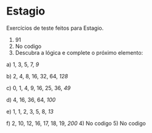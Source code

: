 # Estagio
Exercícios de teste feitos para Estagio. 
1) 91
2) No codigo
3) Descubra a lógica e complete o próximo elemento:

a) 1, 3, 5, 7, _9_ 

b) 2, 4, 8, 16, 32, 64, _128_

c) 0, 1, 4, 9, 16, 25, 36, _49_

d) 4, 16, 36, 64, _100_

e) 1, 1, 2, 3, 5, 8, _13_

f) 2, 10, 12, 16, 17, 18, 19, _200_
4) No codigo
5) No codigo
